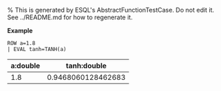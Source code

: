 % This is generated by ESQL's AbstractFunctionTestCase. Do not edit it. See ../README.md for how to regenerate it.

**Example**

```esql
ROW a=1.8
| EVAL tanh=TANH(a)
```

| a:double | tanh:double |
| --- | --- |
| 1.8 | 0.9468060128462683 |



